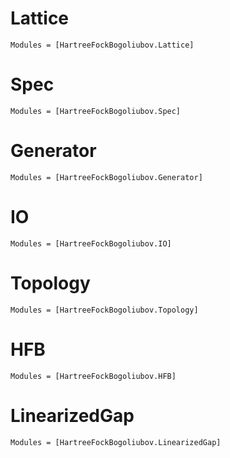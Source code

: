 # Lattice

```@autodocs
Modules = [HartreeFockBogoliubov.Lattice]
```

# Spec

```@autodocs
Modules = [HartreeFockBogoliubov.Spec]
```

# Generator

```@autodocs
Modules = [HartreeFockBogoliubov.Generator]
```

# IO

```@autodocs
Modules = [HartreeFockBogoliubov.IO]
```

# Topology

```@autodocs
Modules = [HartreeFockBogoliubov.Topology]
```

# HFB

```@autodocs
Modules = [HartreeFockBogoliubov.HFB]
```

# LinearizedGap

```@autodocs
Modules = [HartreeFockBogoliubov.LinearizedGap]
```
